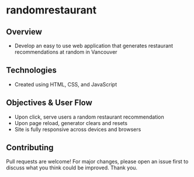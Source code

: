 # randomrestaurant
## Overview
* Develop an easy to use web application that generates restaurant recommendations at random in Vancouver

## Technologies
* Created using HTML, CSS, and JavaScript

## Objectives & User Flow
* Upon click, serve users a random restaurant recommendation
* Upon page reload, generator clears and resets
* Site is fully responsive across devices and browsers

## Contributing
Pull requests are welcome! For major changes, please open an issue first to discuss what you think could be improved. Thank you.
